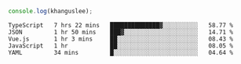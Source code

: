 ```js
console.log(khanguslee);
```

<!--START_SECTION:waka-->
```text
TypeScript   7 hrs 22 mins   ██████████████▓░░░░░░░░░░   58.77 % 
JSON         1 hr 50 mins    ███▓░░░░░░░░░░░░░░░░░░░░░   14.71 % 
Vue.js       1 hr 3 mins     ██░░░░░░░░░░░░░░░░░░░░░░░   08.43 % 
JavaScript   1 hr            ██░░░░░░░░░░░░░░░░░░░░░░░   08.05 % 
YAML         34 mins         █░░░░░░░░░░░░░░░░░░░░░░░░   04.64 % 
```
<!--END_SECTION:waka-->

<!--
**khanguslee/khanguslee** is a ✨ _special_ ✨ repository because its `README.md` (this file) appears on your GitHub profile.

Here are some ideas to get you started:

- 🔭 I’m currently working on ...
- 🌱 I’m currently learning ...
- 👯 I’m looking to collaborate on ...
- 🤔 I’m looking for help with ...
- 💬 Ask me about ...
- 📫 How to reach me: ...
- 😄 Pronouns: ...
- ⚡ Fun fact: ...
-->
